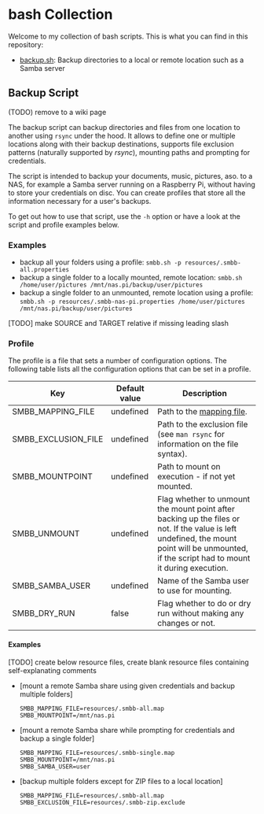 # bash Collection

Welcome to my collection of bash scripts.
This is what you can find in this repository:

* [backup.sh](backup.sh): Backup directories to a local or remote location such as a Samba server

## Backup Script

(TODO) remove to a wiki page

The backup script can backup directories and files from one location to another using `rsync` under the hood.
It allows to define one or multiple locations along with their backup destinations, supports file exclusion patterns (naturally supported by *rsync*), mounting paths and prompting for credentials.

The script is intended to backup your documents, music, pictures, aso. to a NAS, for example a Samba server running on a Raspberry Pi, without having to store your credentials on disc.
You can create profiles that store all the information necessary for a user's backups.

To get out how to use that script, use the `-h` option or have a look at the script and profile examples below.

### Examples

* backup all your folders using a profile: `smbb.sh -p resources/.smbb-all.properties`
* backup a single folder to a locally mounted, remote location: `smbb.sh /home/user/pictures /mnt/nas.pi/backup/user/pictures`
* backup a single folder to an unmounted, remote location using a profile: `smbb.sh -p resources/.smbb-nas-pi.properties /home/user/pictures /mnt/nas.pi/backup/user/pictures`

[TODO] make SOURCE and TARGET relative if missing leading slash

### Profile

The profile is a file that sets a number of configuration options.
The following table lists all the configuration options that can be set in a profile.

Key                 | Default value | Description
------------------- | ------------- | -----------
SMBB_MAPPING_FILE   | undefined     | Path to the [mapping file](#mapping-file).
SMBB_EXCLUSION_FILE | undefined     | Path to the exclusion file (see `man rsync` for information on the file syntax).
SMBB_MOUNTPOINT     | undefined     | Path to mount on execution - if not yet mounted.
SMBB_UNMOUNT        | undefined     | Flag whether to unmount the mount point after backing up the files or not. If the value is left undefined, the mount point will be unmounted, if the script had to mount it during execution.
SMBB_SAMBA_USER     | undefined     | Name of the Samba user to use for mounting.
SMBB_DRY_RUN        | false         | Flag whether to do or dry run without making any changes or not.

#### Examples

[TODO] create below resource files, create blank resource files containing self-explanating comments

* [mount a remote Samba share using given credentials and backup multiple folders]

      SMBB_MAPPING_FILE=resources/.smbb-all.map
      SMBB_MOUNTPOINT=/mnt/nas.pi

* [mount a remote Samba share while prompting for credentials and backup a single folder]

      SMBB_MAPPING_FILE=resources/.smbb-single.map
      SMBB_MOUNTPOINT=/mnt/nas.pi
      SMBB_SAMBA_USER=user

* [backup multiple folders except for ZIP files to a local location]

      SMBB_MAPPING_FILE=resources/.smbb-all.map
      SMBB_EXCLUSION_FILE=resources/.smbb-zip.exclude

